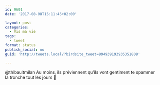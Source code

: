 ```yaml
---
id: 9601
date: '2017-08-08T15:11:45+02:00'

layout: post
categories:
  - Vis ma vie
tags:
  - tweet
format: status
publish_social: no
guid: 'http://tweets.local/?birdsite_tweet=894939193935351808'

---
```


@thibaultmilan Au moins, ils préviennent qu’ils vont gentiment te spammer la tronche tout les jours 🙂